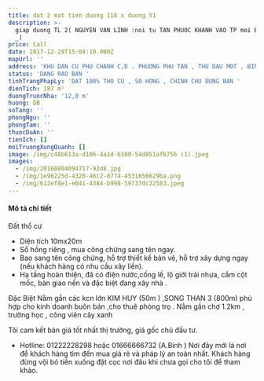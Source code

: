 ```yaml
---
title: dat 2 mat tien duong 118 x duong 51
description: >-
  giap duong TL 2( NGUYEN VAN LINH :noi tu TAN PHUOC KHANH VAO TP moi BINH DUONG
  _)
price: Call
date: 2017-12-29T15:04:10.000Z
mapUrl: ''
address: 'KHU DAN CU PHU CHANH C,D . PHUONG PHU TAN , THU DAU MOT , BINH DUONG '
status: 'DANG RAO BAN '
tinhTrangPhapLy: 'DAT 100% THO CU , SO HONG , CHINH CHU DUNG BAN '
dienTich: 187 m²
duongTruocNha: '12,0 m'
huong: DB
soTang: ''
phongNgu: ''
phongTam: ''
thuocDuAn: ''
tienIch: []
moiTruongXungQuanh: []
image: /img/c48b613a-d106-4a1d-b100-54d851afb756 (1).jpeg
images:
  - /img/20160804094717-92d8.jpg
  - /img/1e96225d-4320-46c2-8774-4531656629ba.png
  - /img/612ef8e1-e041-4384-b998-59737dc22583.jpeg
---
```

#### Mô tả chi tiết

  Đất thổ cư  

* Diện tích 10mx20m
* Sổ hồng riêng , mua công chứng sang tên ngay. 
* Bao sang tên công chứng, hỗ trợ thiết kế bản vẽ, hỗ trợ xây dựng ngay (nếu khách hàng có nhu cầu xây liền). 
* Hạ tầng hoàn thiện, đã có điện nước,cống lề, lộ giới trải nhựa, cắm cột mốc, bàn giao nền và đặc biệt đang xây nhà . 

Đặc Biệt 
Nằm gần các kcn lớn KIM HUY (50m ) ,SONG THAN 3 (800m) phù hợp cho kinh doanh buôn bán ,cho thuê phòng trọ . 
Nằm gần chợ 1.2km , trường học , công viên cây xanh

Tôi cam kết bán giá tốt nhất thị trường, giá gốc chủ đầu tư. 

* Hotline: 01222228298 hoặc 01666666732 (A.Binh )
  Nơi đây mới là nơi để khách hàng tìm đến mua giá rẻ và pháp lý an toàn nhất. Khách hàng đừng vội bỏ tiền xuống đặt cọc nơi đâu khi chưa gọi cho tôi để tham khảo.
